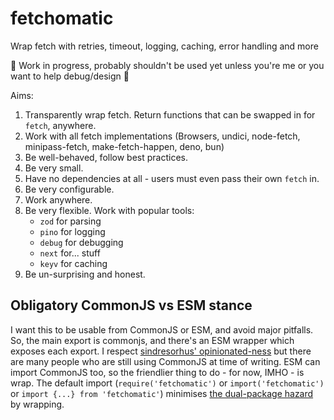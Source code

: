 # fetchomatic

Wrap fetch with retries, timeout, logging, caching, error handling and more

🚧 Work in progress, probably shouldn't be used yet unless you're me or you want to help debug/design 🚧

Aims:

1. Transparently wrap fetch. Return functions that can be swapped in for `fetch`, anywhere.
1. Work with all fetch implementations (Browsers, undici, node-fetch, minipass-fetch, make-fetch-happen, deno, bun)
1. Be well-behaved, follow best practices.
1. Be very small.
1. Have no dependencies at all - users must even pass their own `fetch` in.
1. Be very configurable.
1. Work anywhere.
1. Be very flexible. Work with popular tools:
    - `zod` for parsing
    - `pino` for logging
    - `debug` for debugging
    - `next` for... stuff
    - `keyv` for caching
1. Be un-surprising and honest.

## Obligatory CommonJS vs ESM stance

I want this to be usable from CommonJS or ESM, and avoid major pitfalls. So, the main export is commonjs, and there's an ESM wrapper which exposes each export. I respect [sindresorhus' opinionated-ness](https://gist.github.com/sindresorhus/a39789f98801d908bbc7ff3ecc99d99c) but there are many people who are still using CommonJS at time of writing. ESM can import CommonJS too, so the friendlier thing to do - for now, IMHO - is wrap. The default import (`require('fetchomatic')` or `import('fetchomatic')` or `import {...} from 'fetchomatic'`) minimises [the dual-package hazard](https://nodejs.org/api/packages.html#dual-package-hazard) by wrapping.
